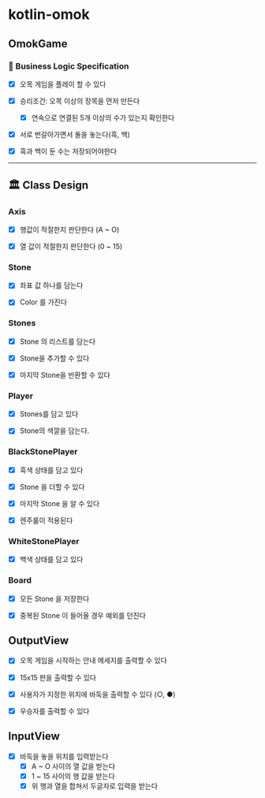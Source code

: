 # kotlin-omok

## OmokGame

### 📝 Business Logic Specification
- [x] 오목 게임을 플레이 할 수 있다
- [x] 승리조건: 오목 이상의 장목을 먼저 만든다
  - [x] 연속으로 연결된 5개 이상의 수가 있는지 확인한다
- [x] 서로 번갈아가면서 돌을 놓는다(흑, 백)
- [x] 흑과 백이 둔 수는 저장되어야한다



---
## 🏛 Class Design

### Axis
- [x] 행값이 적절한지 판단한다 (A ~ O)
- [x] 열 값이 적절한지 판단한다 (0 ~ 15)


### Stone
- [x] 좌표 값 하나를 담는다
- [x] Color 를 가진다


### Stones
- [x] Stone 의 리스트를 담는다
- [x] Stone을 추가할 수 있다
- [x] 마지막 Stone을 반환할 수 있다


### Player
- [x] Stones를 담고 있다
- [x] Stone의 색깔을 담는다.


### BlackStonePlayer
- [x] 흑색 상태를 담고 있다
- [x] Stone 을 더할 수 있다
- [x] 마지막 Stone 을 알 수 있다
- [x] 렌주룰이 적용된다


### WhiteStonePlayer
- [x] 백색 상태를 담고 있다


### Board
- [x] 모든 Stone 을 저장한다
- [x] 중복된 Stone 이 들어올 경우 예외를 던진다


## OutputView
- [x] 오목 게임을 시작하는 안내 메세지를 출력할 수 있다
- [x] 15x15 판을 출력할 수 있다
- [x] 사용자가 지정한 위치에 바둑을 출력할 수 있다 (○, ●)
- [x] 우승자를 출력할 수 있다


## InputView
- [x] 바둑을 놓을 위치를 입력받는다
  - [x] A ~ O 사이의 열 값을 받는다
  - [x] 1 ~ 15 사이의 행 값을 받는다
  - [x] 위 행과 열을 합쳐서 두글자로 입력을 받는다